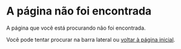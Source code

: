 # A página não foi encontrada

A página que você está procurando não foi encontrada.

Você pode tentar procurar na barra lateral ou [voltar à página inicial](/).